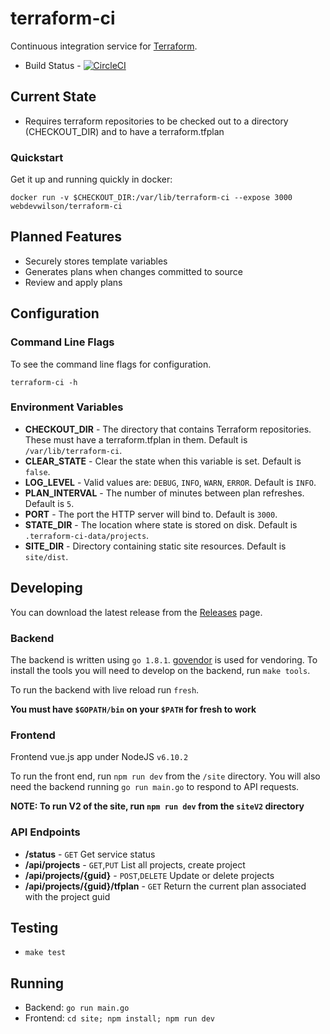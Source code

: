 # terraform-ci 

Continuous integration service for [Terraform](https://terraform.io). 

* Build Status - [![CircleCI](https://circleci.com/gh/webdevwilson/terraform-ci.svg?style=svg)](https://circleci.com/gh/webdevwilson/terraform-ci)

## Current State

* Requires terraform repositories to be checked out to a directory (CHECKOUT_DIR) and to have a terraform.tfplan

### Quickstart

Get it up and running quickly in docker:

`docker run -v $CHECKOUT_DIR:/var/lib/terraform-ci --expose 3000 webdevwilson/terraform-ci`

## Planned Features

* Securely stores template variables
* Generates plans when changes committed to source
* Review and apply plans

## Configuration

### Command Line Flags

To see the command line flags for configuration.

`terraform-ci -h`

### Environment Variables

* **CHECKOUT_DIR** - The directory that contains Terraform repositories. These must have a terraform.tfplan in them. Default is `/var/lib/terraform-ci`.
* **CLEAR_STATE** - Clear the state when this variable is set. Default is `false`.
* **LOG_LEVEL** - Valid values are: `DEBUG`, `INFO`, `WARN`, `ERROR`. Default is `INFO`.
* **PLAN_INTERVAL** - The number of minutes between plan refreshes. Default is `5`.
* **PORT** - The port the HTTP server will bind to. Default is `3000`.
* **STATE_DIR** - The location where state is stored on disk. Default is `.terraform-ci-data/projects`.
* **SITE_DIR** - Directory containing static site resources. Default is `site/dist`.

## Developing

You can download the latest release from the [Releases](https://github.com/webdevwilson/terraform-ci/releases) page.

### Backend

The backend is written using `go 1.8.1`. [govendor](https://github.com/kardianos/govendor) is used for vendoring. To install the tools
you will need to develop on the backend, run `make tools`.

To run the backend with live reload run `fresh`. 

**You must have `$GOPATH/bin` on your `$PATH` for fresh to work**

### Frontend

Frontend vue.js app under NodeJS `v6.10.2`

To run the front end, run `npm run dev` from the `/site` directory. You will also need the backend running `go run main.go` to respond to API requests.

**NOTE: To run V2 of the site, run `npm run dev` from the `siteV2` directory**

### API Endpoints

* **/status** - `GET` Get service status
* **/api/projects** - `GET`,`PUT` List all projects, create project
* **/api/projects/{guid}** - `POST`,`DELETE` Update or delete projects
* **/api/projects/{guid}/tfplan** - `GET` Return the current plan associated with the project guid

### 

## Testing
* `make test`

## Running
* Backend: `go run main.go`
* Frontend: `cd site; npm install; npm run dev`
